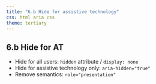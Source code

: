 ```yaml
---
title: "6.b Hide for assistive technology"
css: html aria css
theme: tertiary
---
```

## 6.b Hide for AT

- Hide for all users: `hidden` attribute / `display: none`
- Hide for assistive technology only: `aria-hidden="true"`
- Remove semantics: `role="presentation"`
